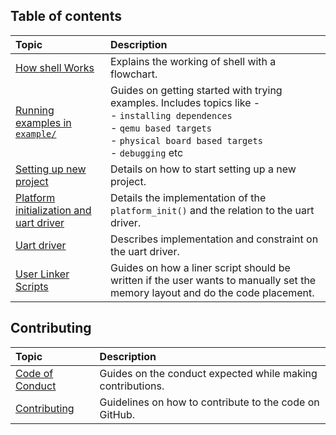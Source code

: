 <!--

Copyright 2022 Google LLC

Licensed under the Apache License, Version 2.0 (the "License");
you may not use this file except in compliance with the License.
You may obtain a copy of the License at

    https://www.apache.org/licenses/LICENSE-2.0

Unless required by applicable law or agreed to in writing, software
distributed under the License is distributed on an "AS IS" BASIS,
WITHOUT WARRANTIES OR CONDITIONS OF ANY KIND, either express or implied.
See the License for the specific language governing permissions and
limitations under the License.

-->

## Table of contents
| Topic| Description |
| :--- |:---        |
|[How shell Works](shell-working.md)|Explains the working of shell with a flowchart.|
|[Running examples in `example/`](00-setup-examples.md)|Guides on getting started with trying examples. Includes topics like - <br/> - `installing dependences`<br/> - `qemu based targets`<br/> - `physical board based targets`<br/> - `debugging` etc |
|[Setting up new project](01-setting-up-new-project.md)|Details on how to start setting up a new project.|
|[Platform initialization and uart driver](02-platform_init-and-uart-driver.md)|Details the implementation of the `platform_init()` and the relation to the uart driver.|
|[Uart driver](03-uart-driver.md)| Describes implementation and constraint on the uart driver.|
|[User Linker Scripts](04-user-linker-scripts.md)|Guides on how a liner script should be written if the user wants to manually set the memory layout and do the code placement.|
## Contributing

| Topic| Description |
| :--- |:----        |
| [Code of Conduct](code-of-conduct.md) |Guides on the conduct expected while making contributions. |
|[Contributing](contributing.md)|Guidelines on how to contribute to the code on GitHub.|
